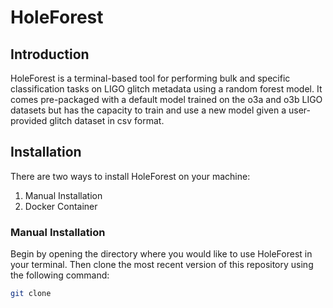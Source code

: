 # HoleForest
## Introduction
HoleForest is a terminal-based tool for performing bulk and specific classification tasks on LIGO glitch metadata using a random forest model. It comes pre-packaged with a default model trained on the o3a and o3b LIGO datasets but has the capacity to train and use a new model given a user-provided glitch dataset in csv format.

## Installation
There are two ways to install HoleForest on your machine:
1. Manual Installation
2. Docker Container

### Manual Installation
Begin by opening the directory where you would like to use HoleForest in your terminal. Then clone the most recent version of this repository using the following command:
```bash
git clone
```
